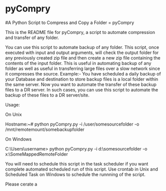 # pyCompry
#A Python Script to Compress and Copy a Folder = pyCompry

This is the README file for pyCompry, a script to automate compression and transfer of any folder.

You can use this script to automate backup of any folder. This script, once executed with input and output arguments, will check the output folder for any previously created zip file and then create a new zip file containing the contents of the input folder. This is useful in automating backup of any folder as well as useful in transferring large files over a slow network since it compresses the source. Example:- You have scheduled a daily backup of your Database and destination to store backup files is a local folder within the same server. Now you want to automate the transfer of these backup files to a DR server. In such cases, you can use this script to automate the backup of these files to a DR server/site.

Usage:

On Unix

Hostname:~# python pyCompry.py -i /user/somesourcefolder -o /mnt/remotemount/somebackupfolder

On Windows

C:\Users\username> python pyCompry.py -i d:\somesourcefolder -o x:\SomeMappedRemoteFolder

You will need to schedule this script in the task scheduler if you want complete automated scheduled run of this script. Use crontab in Unix and Scheduled Task on Windows to schedule the runnning of the script.

Please cerate a 
